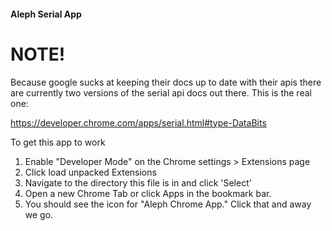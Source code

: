 #### Aleph Serial App

# NOTE!
Because google sucks at keeping their docs up to date with their apis there are currently two versions of the serial api docs out there.  This is the real one:

https://developer.chrome.com/apps/serial.html#type-DataBits

To get this app to work
1. Enable "Developer Mode" on the Chrome settings > Extensions page
2. Click load unpacked Extensions
3. Navigate to the directory this file is in and click 'Select'
4. Open a new Chrome Tab or click Apps in the bookmark bar.
5. You should see the icon for "Aleph Chrome App." Click that and away we go.


     


